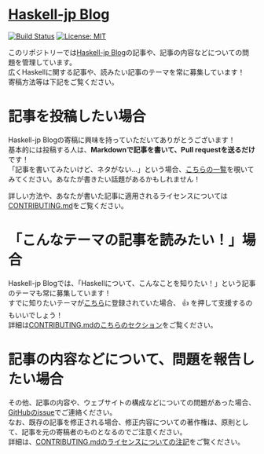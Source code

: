 # [Haskell-jp Blog](https://haskell.jp/blog)

[![Build Status](https://secure.travis-ci.org/haskell-jp/blog.svg)](http://travis-ci.org/haskell-jp/blog)
[![License: MIT](https://img.shields.io/badge/License-MIT-yellow.svg)](https://opensource.org/licenses/MIT)

このリポジトリーでは[Haskell-jp Blog](https://haskell.jp/blog)の記事や、記事の内容などについての問題を管理しています。  
広くHaskellに関する記事や、読みたい記事のテーマを常に募集しています！  
寄稿方法等は下記をご覧ください。

# 記事を投稿したい場合

Haskell-jp Blogの寄稿に興味を持っていただいてありがとうございます！  
基本的には投稿する人は、**Markdownで記事を書いて、Pull requestを送るだけ**です！  
「記事を書いてみたいけど、ネタがない...」という場合、[こちらの一覧](https://github.com/haskell-jp/blog/issues?q=is%3Aopen+is%3Aissue+label%3A%22Topic+Request%22)を覗いてみてください。あなたが書きたい話題があるかもしれません！

詳しい方法や、あなたが書いた記事に適用されるライセンスについては[CONTRIBUTING.md](./CONTRIBUTING.md)をご覧ください。

# 「こんなテーマの記事を読みたい！」場合

Haskell-jp Blogでは、「Haskellについて、こんなことを知りたい！」という記事のテーマも常に募集しています！   
すでに知りたいテーマが[こちら](https://github.com/haskell-jp/blog/issues?q=is%3Aopen+is%3Aissue+label%3A%22Topic+Request%22)に登録されていた場合、 :+1: を押して支援するのもいいでしょう！  
詳細は[CONTRIBUTING.mdのこちらのセクション](CONTRIBUTING.md#%E8%A8%98%E4%BA%8B%E3%81%AB%E3%81%97%E3%81%A6%E6%AC%B2%E3%81%97%E3%81%84%E5%86%85%E5%AE%B9%E3%82%92%E6%8F%90%E6%A1%88%E3%81%99%E3%82%8B%E6%96%B9%E6%B3%95%E3%81%A8%E6%B3%A8%E6%84%8F%E7%82%B9)をご覧ください。

# 記事の内容などについて、問題を報告したい場合

その他、記事の内容や、ウェブサイトの構成などについての問題があった場合、[GitHubのissue](https://github.com/haskell-jp/blog/issues/new)でご連絡ください。  
なお、既存の記事を修正される場合、修正内容についての著作権は、原則として、記事を元の寄稿者のものとなるのでご注意ください。  
詳細は、[CONTRIBUTING.mdのライセンスについての注記](./CONTRIBUTING.md#記事のライセンスについて)をご覧ください。
